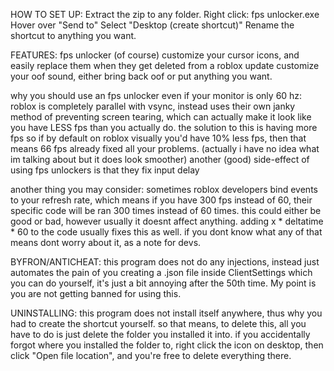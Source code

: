 HOW TO SET UP:
Extract the zip to any folder.
Right click: fps unlocker.exe
Hover over "Send to"
Select "Desktop (create shortcut)"
Rename the shortcut to anything you want.

FEATURES:
fps unlocker (of course)
customize your cursor icons, and easily replace them when they get deleted from a roblox update
customize your oof sound, either bring back oof or put anything you want.

why you should use an fps unlocker even if your monitor is only 60 hz:
roblox is completely parallel with vsync, instead uses their own janky method of preventing screen tearing,
which can actually make it look like you have LESS fps than you actually do.
the solution to this is having more fps so if by default on roblox visually you'd have 10% less fps, then that
means 66 fps already fixed all your problems. (actually i have no idea what im talking about but it does look smoother)
another (good) side-effect of using fps unlockers is that they fix input delay

another thing you may consider:
sometimes roblox developers bind events to your refresh rate, which means if you have 300 fps instead of 60,
their specific code will be ran 300 times instead of 60 times. this could either be good or bad, however usually
it doesnt affect anything. adding x * deltatime * 60 to the code usually fixes this as well.
if you dont know what any of that means dont worry about it, as a note for devs.

BYFRON/ANTICHEAT:
this program does not do any injections, instead just automates the pain of you creating a .json file inside
ClientSettings which you can do yourself, it's just a bit annoying after the 50th time.
My point is you are not getting banned for using this.

UNINSTALLING:
this program does not install itself anywhere, thus why you had to create the shortcut yourself.
so that means, to delete this, all you have to do is just delete the folder you installed it into.
if you accidentally forgot where you installed the folder to, right click the icon on desktop, then click
"Open file location", and you're free to delete everything there.
